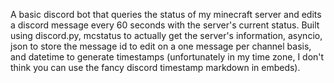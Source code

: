A basic discord bot that queries the status of my minecraft server and edits a discord message every 60 seconds with the server's current status. Built using discord.py, mcstatus to actually get the server's information, asyncio, json to store the message id to edit on a one message per channel basis, and datetime to generate timestamps (unfortunately in my time zone, I don't think you can use the fancy discord timestamp markdown in embeds).
